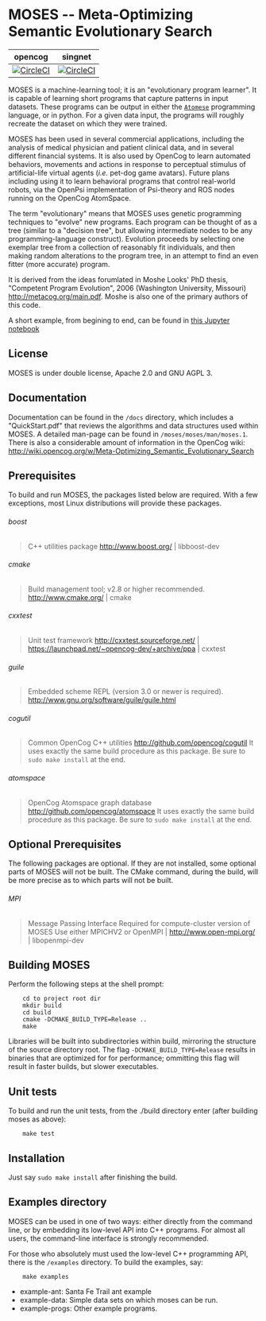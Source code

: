 
MOSES -- Meta-Optimizing Semantic Evolutionary Search
=====================================================

opencog | singnet
------- | -------
[![CircleCI](https://circleci.com/gh/opencog/asmoses.svg?style=svg)](https://circleci.com/gh/opencog/asmoses) | [![CircleCI](https://circleci.com/gh/singnet/asmoses.svg?style=svg)](https://circleci.com/gh/singnet/asmoses)

MOSES is a machine-learning tool; it is an "evolutionary program
learner". It is capable of learning short programs that capture
patterns in input datasets.  These programs can be output in either
the [`Atomese`](https://wiki.opencog.org/w/Atomese) programming
language, or in python.  For a given data input, the programs will
roughly recreate the dataset on which they were trained.

MOSES has been used in several commercial applications, including
the analysis of medical physician and patient clinical data, and
in several different financial systems.  It is also used by OpenCog
to learn automated behaviors, movements and actions in response to
perceptual stimulus of artificial-life virtual agents (*i.e.* pet-dog
game avatars). Future plans including using it to learn behavioral
programs that control real-world robots, via the OpenPsi implementation
of Psi-theory and ROS nodes running on the OpenCog AtomSpace.

The term "evolutionary" means that MOSES uses genetic programming
techniques to "evolve" new programs. Each program can be thought
of as a tree (similar to a "decision tree", but allowing intermediate
nodes to be any programming-language construct).  Evolution proceeds
by selecting one exemplar tree from a collection of reasonably fit
individuals, and then making random alterations to the program tree,
in an attempt to find an even fitter (more accurate) program.

It is derived from the ideas forumlated in Moshe Looks' PhD thesis,
"Competent Program Evolution", 2006 (Washington University, Missouri)
http://metacog.org/main.pdf.  Moshe is also one of the primary authors
of this code.

A short example, from begining to end, can be found in
[this Jupyter notebook](https://robert-haas.github.io/mevis-docs/code/examples/moses.html)


License
-------
MOSES is under double license, Apache 2.0 and GNU AGPL 3.


Documentation
-------------
Documentation can be found in the `/docs` directory, which includes a
"QuickStart.pdf" that reviews the algorithms and data structures
used within MOSES.  A detailed man-page can be found in
`/moses/moses/man/moses.1`.  There is also a considerable amount of
information in the OpenCog wiki:
http://wiki.opencog.org/w/Meta-Optimizing_Semantic_Evolutionary_Search

Prerequisites
-------------
To build and run MOSES, the packages listed below are required. With a
few exceptions, most Linux distributions will provide these packages.

###### boost
> C++ utilities package
> http://www.boost.org/ | libboost-dev

###### cmake
> Build management tool; v2.8 or higher recommended.
> http://www.cmake.org/ | cmake

###### cxxtest
> Unit test framework
> http://cxxtest.sourceforge.net/ |
> https://launchpad.net/~opencog-dev/+archive/ppa | cxxtest

###### guile
> Embedded scheme REPL (version 3.0 or newer is required).
> http://www.gnu.org/software/guile/guile.html

###### cogutil
> Common OpenCog C++ utilities
> http://github.com/opencog/cogutil
> It uses exactly the same build procedure as this package. Be sure
  to `sudo make install` at the end.

###### atomspace
> OpenCog Atomspace graph database
> http://github.com/opencog/atomspace
> It uses exactly the same build procedure as this package. Be sure
  to `sudo make install` at the end.

Optional Prerequisites
----------------------
The following packages are optional. If they are not installed, some
optional parts of MOSES will not be built.  The CMake command, during
the build, will be more precise as to which parts will not be built.

###### MPI
> Message Passing Interface
> Required for compute-cluster version of MOSES
> Use either MPICHV2 or OpenMPI |
> http://www.open-mpi.org/ | libopenmpi-dev

Building MOSES
--------------
Perform the following steps at the shell prompt:
```
    cd to project root dir
    mkdir build
    cd build
    cmake -DCMAKE_BUILD_TYPE=Release ..
    make
```
Libraries will be built into subdirectories within build, mirroring the
structure of the source directory root. The flag
`-DCMAKE_BUILD_TYPE=Release`
results in binaries that are optimized for for performance; ommitting
this flag will result in faster builds, but slower executables.

Unit tests
----------
To build and run the unit tests, from the ./build directory enter (after
building moses as above):
```
    make test
```

Installation
------------
Just say `sudo make install`  after finishing the build.


Examples directory
------------------
MOSES can be used in one of two ways: either directly from the command
line, or by embedding its low-level API into C++ programs. For almost
all users, the command-line interface is strongly recommended.

For those who absolutely must used the low-level C++ programming API,
there is the `/examples` directory.  To build the examples, say:
```
    make examples
```
* example-ant: Santa Fe Trail ant example
* example-data: Simple data sets on which moses can be run.
* example-progs: Other example programs.
